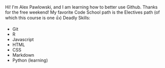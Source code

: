 Hi! I'm Alex Pawlowski, and I am learning how to better use Github. Thanks for the free weekend!
My favorite Code School path is the Electives path (of which this course is one :+1:)
Deadly Skills:
+ Git
+ R
+ Javascript
+ HTML
+ CSS
+ Markdown
+ Python (learning)
